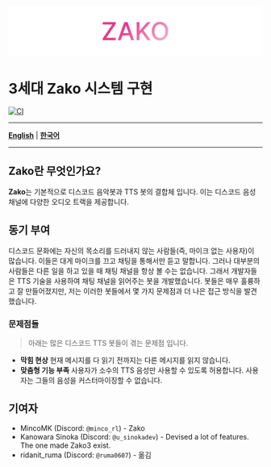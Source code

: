 ![Zako 3](/docs/assets/zako3.png)

# 3세대 Zako 시스템 구현
[![CI](https://github.com/zako-ac/zako3/actions/workflows/ci.yml/badge.svg)](https://github.com/zako-ac/zako3/actions/workflows/ci.yml)

---

[**English**](/README.md) | [**한국어**](/docs/kr/README.ko.md)

---

## Zako란 무엇인가요?
**Zako**는 기본적으로 디스코드 음악봇과 TTS 봇의 결합체 입니다. 이는 디스코드 음성 채널에 다양한 오디오 트랙을 제공합니다.

## 동기 부여
디스코드 문화에는 자신의 목소리를 드러내지 않는 사람들(즉, 마이크 없는 사용자)이 많습니다. 이들은 대게 마이크를 끄고 채팅을 통해서만 듣고 말합니다. 그러나 대부분의 사람들은 다른 일을 하고 있을 때 채팅 채널을 항상 볼 수는 없습니다. 그래서 개발자들은 TTS 기술을 사용하여 채팅 채널을 읽어주는 봇을 개발했습니다. 봇들은 매우 훌륭하고 잘 만들어졌지만, 저는 이러한 봇들에서 몇 가지 문제점과 더 나은 접근 방식을 발견했습니다.
### 문제점들
> 아래는 많은 디스코드 TTS 봇들이 겪는 문제점 입니다.
- **막힘 현상** 현재 메시지를 다 읽기 전까지는 다른 메시지를 읽지 않습니다.
- **맞춤형 기능 부족** 사용자가 소수의 TTS 음성만 사용할 수 있도록 허용합니다. 사용자는 그들의 음성을 커스터마이징할 수 없습니다.

## 기여자
- MincoMK (Discord: `@minco_rl`) - Zako
- Kanowara Sinoka (Discord: `@u_sinokadev`) - Devised a lot of features. The one made Zako3 exist.
- ridanit_ruma (Discord: `@ruma0607`) - 옮김
